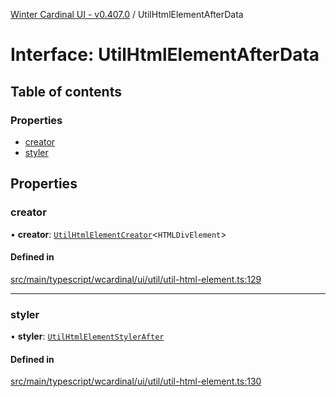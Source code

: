 [Winter Cardinal UI - v0.407.0](../index.md) / UtilHtmlElementAfterData

# Interface: UtilHtmlElementAfterData

## Table of contents

### Properties

- [creator](UtilHtmlElementAfterData.md#creator)
- [styler](UtilHtmlElementAfterData.md#styler)

## Properties

### creator

• **creator**: [`UtilHtmlElementCreator`](../index.md#utilhtmlelementcreator)\<`HTMLDivElement`\>

#### Defined in

[src/main/typescript/wcardinal/ui/util/util-html-element.ts:129](https://github.com/winter-cardinal/winter-cardinal-ui/blob/v0.407.0/src/main/typescript/wcardinal/ui/util/util-html-element.ts#L129)

___

### styler

• **styler**: [`UtilHtmlElementStylerAfter`](../index.md#utilhtmlelementstylerafter)

#### Defined in

[src/main/typescript/wcardinal/ui/util/util-html-element.ts:130](https://github.com/winter-cardinal/winter-cardinal-ui/blob/v0.407.0/src/main/typescript/wcardinal/ui/util/util-html-element.ts#L130)
